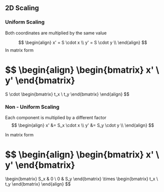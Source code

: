 ## 2D Scaling
### Uniform Scaling
Both coordinates are multiplied by the same value

$$
\begin{align}
x' = S \cdot x \\
y' = S \cdot y \\
\end{align}
$$
In matrix form

$$
\begin{align}
\begin{bmatrix}
x' \\ y' 
\end{bmatrix}
= 
S \cdot
\begin{bmatrix}
t_x \\ t_y
\end{bmatrix}
\end{align}
$$

### Non - Uniform Scaling 
Each component is multiplied by a different factor 
$$
\begin{align}
x' &= S_x \cdot x \\
y' &= S_y \cdot y \\
\end{align}
$$

In matrix form

$$
\begin{align}
\begin{bmatrix}
x' \\ y' 
\end{bmatrix}
= 
\begin{bmatrix}
S_x & 0 \\ 0 & S_y
\end{bmatrix}
\times 
\begin{bmatrix}
t_x \\ t_y
\end{bmatrix}
\end{align}
$$